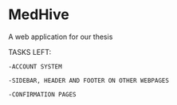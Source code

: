 # MedHive
A web application for our thesis

TASKS LEFT:

    -ACCOUNT SYSTEM

    -SIDEBAR, HEADER AND FOOTER ON OTHER WEBPAGES
    
    -CONFIRMATION PAGES
